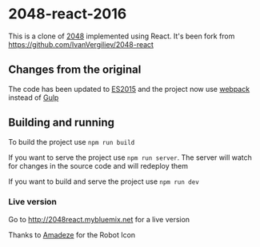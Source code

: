 2048-react-2016
===============

This is a clone of [2048](http://gabrielecirulli.github.io/2048/) implemented using React. It's been fork from https://github.com/IvanVergiliev/2048-react

## Changes from the original

The code has been updated to [ES2015](http://www.ecma-international.org/ecma-262/6.0/) and the project now use [webpack](https://webpack.github.io/) instead of [Gulp](http://gulpjs.com/)

## Building and running

To build the project use `npm run build`

If you want to serve the project use `npm run server`. The server will watch for changes in the source code and will redeploy them

If you want to build and serve the project use `npm run dev`

### Live version

Go to http://2048react.mybluemix.net for a live version

Thanks to [Amadeze](http://plainicon.com/designer-profile/2805-amadeze-icons) for the Robot Icon

